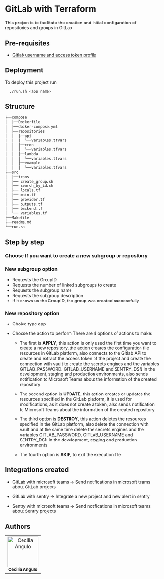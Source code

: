 
# GitLab with Terraform

This project is to facilitate the creation and initial configuration of repositories and groups in GitLab

## Pre-requisites

- [Gitlab username and access token profile](https://docs.gitlab.com/ee/user/profile/personal_access_tokens.html)

## Deployment

To deploy this project run

```bash
  ./run.sh <app_name>
```

## Structure
```bash
├──compose
│  ├──Dockerfile
│  ├──docker-compose.yml
│  ├──repositories
│  │  ├──api
│  │  │  └──variables.tfvars
│  │  ├──cron
│  │  │  └──variables.tfvars
│  │  ├──lambda
│  │  │  └──variables.tfvars
│  │  ├──example
│  │  │  └──variables.tfvars
├──src
│  ├──icons
│  ├── create_group.sh
│  ├── search_by_id.sh
│  ├── locals.tf
│  ├── main.tf
│  ├── provider.tf
│  ├── outputs.tf
│  ├── backend.tf
│  └── variables.tf
├──Makefile
├──readme.md
└──run.sh
```

## Step by step

### Choose if you want to create a new subgroup or repository
### New subgroup option
- Requests the GroupID
- Requests the number of linked subgroups to create
- Requests the subgroup name
- Requests the subgroup description
- If it shows us the GroupID, the group was created successfully
### New repository option
- Choice type app

- Choose the action to perform
There are 4 options of actions to make:

  - The first is **APPLY**, this action is only used the first time you want to create a new repository, the action creates the configuration file resources in GitLab platform, also connects to the Gitlab API to create and extract the access token of the project and create the connection with vault to create the secrets engines and the variables GITLAB_PASSWORD, GITLAB_USERNAME and SENTRY_DSN in the development, staging and production environments, also sends notification to Microsoft Teams about the information of the created repository

  - The second option is **UPDATE**, this action creates or updates the resources specified in the GitLab platform, it is used for modifications, as it does not create a token, also sends notification to Microsoft Teams about the information of the created repository

  - The third option is **DESTROY**, this action deletes the resources specified in the GitLab platform, also delete the connection with vault and at the same time delete the secrets engines and the variables GITLAB_PASSWORD, GITLAB_USERNAME and SENTRY_DSN in the development, staging and production environments

  - The fourth option is **SKIP**, to exit the execution file


## Integrations created
- GitLab with microsoft teams -> Send notifications in microsoft teams about GitLab projects

- GitLab with sentry -> Integrate a new project and new alert in sentry
- Sentry with microsoft teams -> Send notifications in microsoft teams about Sentry projects

## Authors
<table>
    <tr>
        <td align="center">
            <a href="https://gitlab.com/Cecyad">
                <img src="https://gitlab.com/uploads/-/system/user/avatar/15160640/avatar.png?width=400" width="100px;" alt="Cecilia Angulo"/>
                <br />
                <sub>
                    <b>Cecilia Angulo</b>
                </sub>
            </a>
        </td>
    </tr>
</table>


